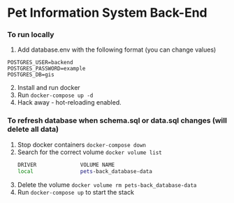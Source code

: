 # Pet Information System Back-End

### To run locally

1. Add database.env with the following format (you can change values)
```
POSTGRES_USER=backend
POSTGRES_PASSWORD=example
POSTGRES_DB=gis
```
2. Install and run docker
3. Run `docker-compose up -d`
4. Hack away - hot-reloading enabled.
### To refresh database when schema.sql or data.sql changes (will delete all data)

1. Stop docker containers `docker-compose down`
2. Search for the correct volume `docker volume list`
    ```bash
    DRIVER              VOLUME NAME
    local               pets-back_database-data
    ```
3. Delete the volume `docker volume rm pets-back_database-data`
4. Run `docker-compose up` to start the stack
